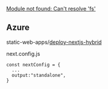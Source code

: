 [Module not found: Can't resolve 'fs' ](https://github.com/vercel/next.js/discussions/39549)

## Azure

static-web-apps/[deploy-nextjs-hybrid](https://learn.microsoft.com/en-us/azure/static-web-apps/deploy-nextjs-hybrid)

next.config.js
```
const nextConfig = {
  ...
  output:"standalone",
}
```
